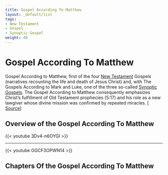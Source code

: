 ```yaml
---
title: Gospel According To Matthew
layout: _default/list
tags:
- New Testament
- Gospel
- Synoptic Gospel
weight: 40
---
```

# Gospel According To Matthew

Gospel According to Matthew, first of the four [New Testament](/tags/new-testament/) Gospels (narratives recounting the life and death of Jesus Christ) and, with The Gospels According to Mark and Luke, one of the three so-called [Synoptic Gospels](/tags/synoptic-gospel/). The Gospel According to Matthew consequently emphasizes Christ’s fulfillment of Old Testament prophecies (5:17) and his role as a new lawgiver whose divine mission was confirmed by repeated miracles. [ [Source](https://www.britannica.com/topic/Gospel-According-to-Matthew/)]

## Overview of the Gospel According To Matthew
{{< youtube 3Dv4-n6OYGI >}}

---

{{< youtube GGCF3OPWN14 >}}


## Chapters Of the Gospel According To Matthew
